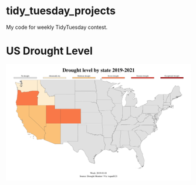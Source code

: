 # tidy_tuesday_projects
My code for weekly TidyTuesday contest.
# US Drought Level
![US Drought by State](https://github.com/tsquall121/tidy_tuesday_projects/blob/master/2021_07_20_tidy_tuesday_us_drought.gif)
